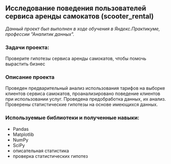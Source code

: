 ## Исследование поведения пользователей сервиса аренды самокатов (scooter_rental)
*Данный проект был выполнен в ходе обучения в Яндекс.Практикуме, профессии "Аналитик данных".*
### Задачи проекта:
Проверите гипотезы сервиса аренды самокатов, чтобы помочь вырастить бизнес
### Описание проекта
Проведен предварительный анализ использования тарифов на выборке клиентов сервиса самокатов, проанализировано поведение клиентов при использовании услуг. Проведена предобработка данных, их анализ. Проверены статистические гипотезы на основе имеющихся данных.
### Используемые библиотеки и полученные навыки:
 - Pandas
 - Matplotlib
 - NumPy
 - SciPy
 - описательная статистика
 - проверка статистических гипотез

